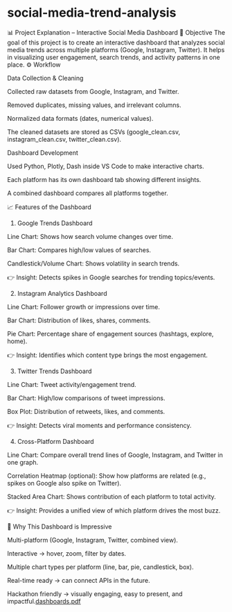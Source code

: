 # social-media-trend-analysis
📊 Project Explanation – Interactive Social Media Dashboard 🎯 Objective  The goal of this project is to create an interactive dashboard that analyzes social media trends across multiple platforms (Google, Instagram, Twitter). It helps in visualizing user engagement, search trends, and activity patterns in one place.
⚙️ Workflow

Data Collection & Cleaning

Collected raw datasets from Google, Instagram, and Twitter.

Removed duplicates, missing values, and irrelevant columns.

Normalized data formats (dates, numerical values).

The cleaned datasets are stored as CSVs (google_clean.csv, instagram_clean.csv, twitter_clean.csv).

Dashboard Development

Used Python, Plotly, Dash inside VS Code to make interactive charts.

Each platform has its own dashboard tab showing different insights.

A combined dashboard compares all platforms together.

📈 Features of the Dashboard
1. Google Trends Dashboard

Line Chart: Shows how search volume changes over time.

Bar Chart: Compares high/low values of searches.

Candlestick/Volume Chart: Shows volatility in search trends.

👉 Insight: Detects spikes in Google searches for trending topics/events.

2. Instagram Analytics Dashboard

Line Chart: Follower growth or impressions over time.

Bar Chart: Distribution of likes, shares, comments.

Pie Chart: Percentage share of engagement sources (hashtags, explore, home).

👉 Insight: Identifies which content type brings the most engagement.

3. Twitter Trends Dashboard

Line Chart: Tweet activity/engagement trend.

Bar Chart: High/low comparisons of tweet impressions.

Box Plot: Distribution of retweets, likes, and comments.

👉 Insight: Detects viral moments and performance consistency.

4. Cross-Platform Dashboard

Line Chart: Compare overall trend lines of Google, Instagram, and Twitter in one graph.

Correlation Heatmap (optional): Show how platforms are related (e.g., spikes on Google also spike on Twitter).

Stacked Area Chart: Shows contribution of each platform to total activity.

👉 Insight: Provides a unified view of which platform drives the most buzz.

🚀 Why This Dashboard is Impressive

Multi-platform (Google, Instagram, Twitter, combined view).

Interactive → hover, zoom, filter by dates.

Multiple chart types per platform (line, bar, pie, candlestick, box).

Real-time ready → can connect APIs in the future.

Hackathon friendly → visually engaging, easy to present, and impactful.[dashboards.pdf](https://github.com/user-attachments/files/21933086/dashboards.pdf)
